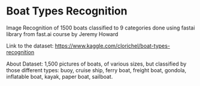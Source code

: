 # Boat Types Recognition
Image Recognition of 1500 boats classified to 9 categories done using fastai library from fast.ai course by Jeremy Howard

Link to the dataset: https://www.kaggle.com/clorichel/boat-types-recognition

About Dataset: 1,500 pictures of boats, of various sizes, but classified by those different types: buoy, cruise ship, ferry boat, freight boat, gondola, inflatable boat, kayak, paper boat, sailboat.
